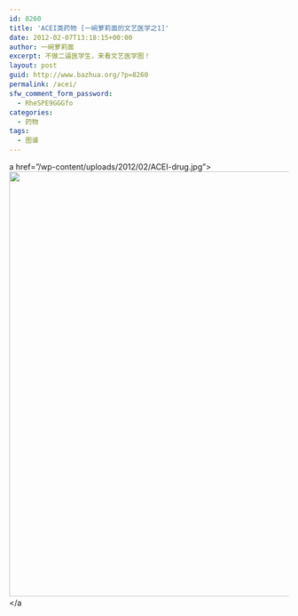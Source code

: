 ```yaml
---
id: 8260
title: 'ACEI类药物 [一碗萝莉面的文艺医学之1]'
date: 2012-02-07T13:18:15+00:00
author: 一碗萝莉面
excerpt: 不做二逼医学生，来看文艺医学图！
layout: post
guid: http://www.bazhua.org/?p=8260
permalink: /acei/
sfw_comment_form_password:
  - RheSPE9GGGfo
categories:
  - 药物
tags:
  - 图谱
---
```

<div style="display: none">
  <a href='http://howexgirlback.com/' title='how can i get my ex girlfriend back'>how can i get my ex girlfriend back</a>
</div>

a href=&#8221;/wp-content/uploads/2012/02/ACEI-drug.jpg&#8221;><img class="alignnone  wp-image-8268" title="ACEI drug" src="/wp-content/uploads/2012/02/ACEI-drug.jpg" alt="" width="614" height="766" srcset="/wp-content/uploads/2012/02/ACEI-drug.jpg 1024w, /wp-content/uploads/2012/02/ACEI-drug-120x150.jpg 120w, /wp-content/uploads/2012/02/ACEI-drug-240x300.jpg 240w, /wp-content/uploads/2012/02/ACEI-drug-821x1024.jpg 821w" sizes="(max-width: 614px) 100vw, 614px" /></a 

<div style="display: none">
  zp8497586rq
</div>
